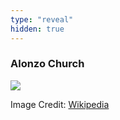 ```yaml
---
type: "reveal"
hidden: true
---
```

<section>
    <h3>Alonzo Church</h3>
    <img class="plain stretch" src="/images/410_8_church_wiki.jpg">
    <p class="imagecredit">Image Credit: <a href="https://en.wikipedia.org/wiki/File:Alonzo_Church.jpg">Wikipedia</a></p>
</section>